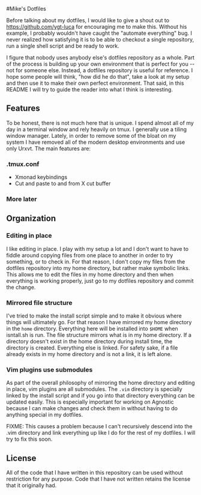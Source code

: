 #Mike's Dotfiles

Before talking about my dotfiles, I would like to give a shout out to
https://github.com/ygt-luca for encouraging me to make this.  Without
his example, I probably wouldn't have caught the "automate everything"
bug.  I never realized how satisfying it is to be able to checkout
a single repository, run a single shell script and be ready to work.

I figure that nobody uses anybody else's dotfiles repository as a whole.
Part of the process is building up your own environment that is
perfect for you -- not for someone else.  Instead, a dotfiles repository
is useful for reference.  I hope some people will think, "how did he
do that", take a look at my setup and then use it to make their
own perfect environment.  That said, in this README I will try to
guide the reader into what I think is interesting.

## Features

To be honest, there is not much here that is unique.  I spend almost all
of my day in a terminal window and rely heavily on tmux.  I generally
use a tiling window manager.  Lately, in order to remove some of
the bloat on my system I have removed all of the modern desktop
environments and use only Urxvt.  The main features are:

### .tmux.conf

  - Xmonad keybindings
  - Cut and paste to and from X cut buffer

### More later

## Organization

### Editing in place

I like editing in place.  I play with my setup a lot and I don't want
to have to fiddle around copying files from one place to another in
order to try something, or to check in.  For that reason, I don't copy
my files from the dotfiles repository into my home directory, but rather
make symbolic links.  This allows me to edit the files in my home directory
and then when everything is working properly, just go to my dotfiles
repository and commit the change.

### Mirrored file structure

I've tried to make the install script simple and to make it obvious where
things will ultimately go.  For that reason I have mirrored my home
directory in the `home` directory.  Everything here will be installed
into `$HOME` when isntall.sh is run.  The file structure mirrors what
is in my home directory.  If a directory doesn't exist in the home
directory during install time, the directory is created.  Everything
else is linked.  For safety sake, if a file already exists in my home
directory and is not a link, it is left alone.

### Vim plugins use submodules

As part of the overall philosophy of mirroring the home directory
and editing in place, vim plugins are all submodules.  The `.vim`
directory is specially linked by the install script and if you
go into that directory everything can be updated easily.  This is
especially important for working on Agnostic because I can make changes
and check them in without having to do anything special in my dotfiles.

FIXME: This causes a problem because I can't recursively descend into
the .vim directory and link everything up like I do for the rest
of my dotfiles.  I will try to fix this soon.

## License

All of the code that I have written in this repository can be used
without restriction for any purpose.  Code that I have not written
retains the license that it originally had.
